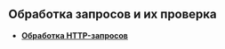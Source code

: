 ## Обработка запросов и их проверка

- [**Обработка HTTP-запросов**](https://github.com/vypiemzalyubov/fastapi/tree/main/2.%20Processing%20and%20verification%20of%20requests/2.1%20Processing%20HTTP%20requests)
